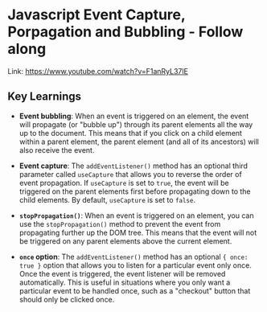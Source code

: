 # Javascript Event Capture, Porpagation and Bubbling - Follow along

Link: https://www.youtube.com/watch?v=F1anRyL37lE

## Key Learnings

- **Event bubbling**: When an event is triggered on an element, the event will propagate (or "bubble up") through its parent elements all the way up to the document. This means that if you click on a child element within a parent element, the parent element (and all of its ancestors) will also receive the event.

- **Event capture**: The `addEventListener()` method has an optional third parameter called `useCapture` that allows you to reverse the order of event propagation. If `useCapture` is set to `true`, the event will be triggered on the parent elements first before propagating down to the child elements. By default, `useCapture` is set to `false`.

- **`stopPropagation()`**: When an event is triggered on an element, you can use the `stopPropagation()` method to prevent the event from propagating further up the DOM tree. This means that the event will not be triggered on any parent elements above the current element.

- **`once` option**: The `addEventListener()` method has an optional `{ once: true }` option that allows you to listen for a particular event only once. Once the event is triggered, the event listener will be removed automatically. This is useful in situations where you only want a particular event to be handled once, such as a "checkout" button that should only be clicked once.
